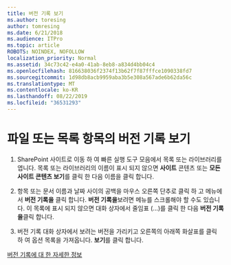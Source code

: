 ```yaml
---
title: 버전 기록 보기
ms.author: toresing
author: tomresing
ms.date: 6/21/2018
ms.audience: ITPro
ms.topic: article
ROBOTS: NOINDEX, NOFOLLOW
localization_priority: Normal
ms.assetid: 34c73c42-e4a0-41ab-8eb8-a834d4bb04c4
ms.openlocfilehash: 816638036f2374f13b62f7f87fffce1090338fd7
ms.sourcegitcommit: 1d98db8acb9959aba3b5e308a567ade6b62da56c
ms.translationtype: MT
ms.contentlocale: ko-KR
ms.lasthandoff: 08/22/2019
ms.locfileid: "36531293"
---
```

# <a name="view-version-history-of-a-file-or-list-item"></a>파일 또는 목록 항목의 버전 기록 보기

1. SharePoint 사이트로 이동 하 여 빠른 실행 도구 모음에서 목록 또는 라이브러리를 엽니다. 목록 또는 라이브러리의 이름이 표시 되지 않으면 **사이트** 콘텐츠 또는 **모든 사이트 콘텐츠 보기**를 클릭 한 다음 이름을 클릭 합니다.
    
2. 항목 또는 문서 이름과 날짜 사이의 공백을 마우스 오른쪽 단추로 클릭 하 고 메뉴에서 **버전 기록을** 클릭 합니다. **버전 기록을**보려면 메뉴를 스크롤해야 할 수도 있습니다. 이 목록에 표시 되지 않으면 대화 상자에서 줄임표 (...)를 클릭 한 다음 **버전 기록을**클릭 합니다.
    
3. 버전 기록 대화 상자에서 보려는 버전을 가리키고 오른쪽의 아래쪽 화살표를 클릭 하 여 옵션 목록을 가져옵니다. **보기**를 클릭 합니다.
    
[버전 기록에 대 한 자세한 정보](https://go.microsoft.com/fwlink/?linkid=875709)
  

